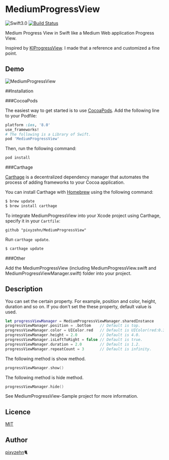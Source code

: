 MediumProgressView
====================

![Swift3.0](https://img.shields.io/badge/Swift-3.0-blue.svg?style=flat)
[![Build Status](https://travis-ci.org/pixyzehn/MediumProgressView.svg?branch=master)](https://travis-ci.org/pixyzehn/MediumProgressView)

Medium Progress View in Swift like a Medium Web application Progress View.

Inspired by [KIProgressView](https://github.com/kaiinui/KIProgressView). I made that a reference and customized a fine point.

## Demo

![MediumProgressView](https://github.com/pixyzehn/MediumProgressView/blob/master/Assets/MediumProgressView.gif)

##Installation

###CocoaPods

The easiest way to get started is to use [CocoaPods](http://cocoapods.org/). Add the following line to your Podfile:

```ruby
platform :ios, '8.0'
use_frameworks!
# The following is a Library of Swift.
pod 'MediumProgressView'
```

Then, run the following command:

```ruby
pod install
```

###Carthage

[Carthage](https://github.com/Carthage/Carthage) is a decentralized dependency manager that automates the process of adding frameworks to your Cocoa application.

You can install Carthage with [Homebrew](http://brew.sh/) using the following command:

```bash
$ brew update
$ brew install carthage
```

To integrate MediumProgressView into your Xcode project using Carthage, specify it in your `Cartfile`:

```
github "pixyzehn/MediumProgressView"
```

Run `carthage update`.

```bash
$ carthage update
```

###Other

Add the MediumProgressView (including MediumProgressView.swift and  MediumProgressViewManager.swift) folder into your project.

## Description

You can set the certain property. For example, position and color, height, duration and so on. If you don't set the these property, default value is used.

```Swift
let progressViewManager = MediumProgressViewManager.sharedInstance
progressViewManager.position = .bottom    // Default is top.
progressViewManager.color = UIColor.red   // Default is UIColor(red:0.33, green:0.83, blue:0.44, alpha:1).
progressViewManager.height = 2.0          // Default is 4.0.
progressViewManager.isLeftToRight = false // Default is true.
progressViewManager.duration = 2.0        // Default is 1.2.
progressViewManager.repeatCount = 3       // Default is infinity.
```

The following method is show method.

```Swift
progressViewManager.show()
```

The following method is hide method.

```Swift
progressViewManager.hide()
```

See MediumProgressView-Sample project for more information.

## Licence

[MIT](https://github.com/pixyzehn/MediumProgressView/blob/master/LICENSE)

## Author

[pixyzehn](https://github.com/pixyzehn)🐈
